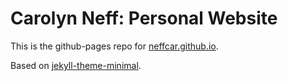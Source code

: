 # Carolyn Neff: Personal Website

This is the github-pages repo for [neffcar.github.io](https://neffcar.github.io/).

Based on [jekyll-theme-minimal](https://github.com/pages-themes/minimal).